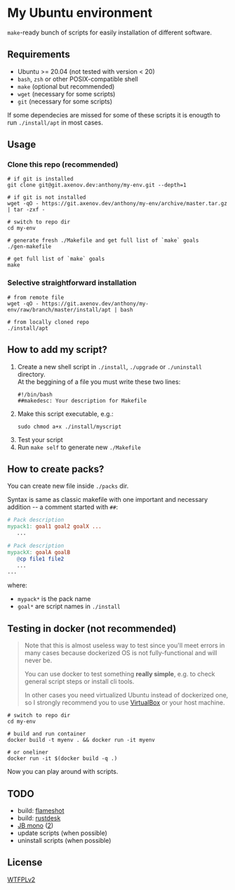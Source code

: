 # My Ubuntu environment

`make`-ready bunch of scripts for easily installation of different software.

## Requirements

* Ubuntu >= 20.04 (not tested with version < 20)
* `bash`, `zsh` or other POSIX-compatible shell
* `make` (optional but recommended)
* `wget` (necessary for some scripts)
* `git` (necessary for some scripts)

If some dependecies are missed for some of these scripts it is enougth to run `./install/apt` in most cases.

## Usage

### Clone this repo (recommended)

```shell
# if git is installed
git clone git@git.axenov.dev:anthony/my-env.git --depth=1

# if git is not installed
wget -qO - https://git.axenov.dev/anthony/my-env/archive/master.tar.gz | tar -zxf -

# switch to repo dir
cd my-env

# generate fresh ./Makefile and get full list of `make` goals
./gen-makefile

# get full list of `make` goals
make
```

### Selective straightforward installation

```shell
# from remote file
wget -qO - https://git.axenov.dev/anthony/my-env/raw/branch/master/install/apt | bash

# from locally cloned repo
./install/apt
```

## How to add my script?

1. Create a new shell script in `./install`, `./upgrade` or `./uninstall` directory.  
   At the beggining of a file you must write these two lines:
   ```shell
   #!/bin/bash
   ##makedesc: Your description for Makefile
   ```
2. Make this script executable, e.g.:
   ```shell
   sudo chmod a+x ./install/myscript
   ```
3. Test your script
4. Run `make self` to generate new `./Makefile`

## How to create packs?

You can create new file inside `./packs` dir.

Syntax is same as classic makefile with one important and necessary addition -- a comment started with `##`:

```makefile
# Pack description
mypack1: goal1 goal2 goalX ...
   ...

# Pack description
mypackX: goalA goalB
   @cp file1 file2
   ...
...
```

where:
* `mypack*` is the pack name
* `goal*` are script names in `./install`

## Testing in docker (not recommended)

> Note that this is almost useless way to test since you'll meet errors in many cases because dockerized OS is not fully-functional and will never be.
> 
> You can use docker to test something **really simple**, e.g. to check general script steps or install cli tools.
>
> In other cases you need virtualized Ubuntu instead of dockerized one, so I strongly recommend you to use [VirtualBox](https://www.virtualbox.org/wiki/Downloads) or your host machine.

```shell
# switch to repo dir
cd my-env

# build and run container 
docker build -t myenv . && docker run -it myenv

# or oneliner
docker run -it $(docker build -q .)
```

Now you can play around with scripts.

## TODO

* build: [flameshot](https://github.com/flameshot-org/flameshot#compilation)
* build: [rustdesk](https://github.com/rustdesk/rustdesk#build)
* [JB mono](https://www.jetbrains.com/ru-ru/lp/mono/#how-to-install) ([2](https://fonts.google.com/specimen/JetBrains+Mono))
* update scripts (when possible)
* uninstall scripts (when possible)

## License

[WTFPLv2](LICENSE)
